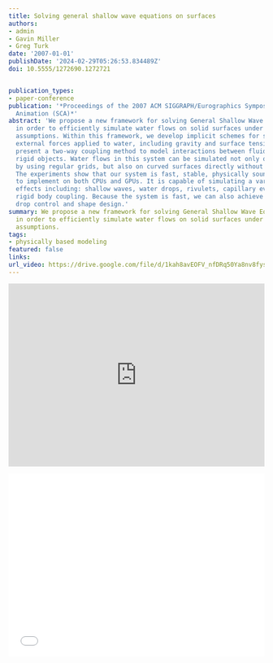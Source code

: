 ```yaml
---
title: Solving general shallow wave equations on surfaces
authors:
- admin
- Gavin Miller
- Greg Turk
date: '2007-01-01'
publishDate: '2024-02-29T05:26:53.834489Z'
doi: 10.5555/1272690.1272721


publication_types:
- paper-conference
publication: '*Proceedings of the 2007 ACM SIGGRAPH/Eurographics Symposium on Computer
  Animation (SCA)*'
abstract: 'We propose a new framework for solving General Shallow Wave Equations (GSWE)
  in order to efficiently simulate water flows on solid surfaces under shallow wave
  assumptions. Within this framework, we develop implicit schemes for solving the
  external forces applied to water, including gravity and surface tension. We also
  present a two-way coupling method to model interactions between fluid and floating
  rigid objects. Water flows in this system can be simulated not only on planar surfaces
  by using regular grids, but also on curved surfaces directly without surface parametrization.
  The experiments show that our system is fast, stable, physically sound, and straightforward
  to implement on both CPUs and GPUs. It is capable of simulating a variety of water
  effects including: shallow waves, water drops, rivulets, capillary events and fluid/floating
  rigid body coupling. Because the system is fast, we can also achieve real-time water
  drop control and shape design.'
summary: We propose a new framework for solving General Shallow Wave Equations (GSWE)
  in order to efficiently simulate water flows on solid surfaces under shallow wave
  assumptions.
tags:
- physically based modeling
featured: false
links:
url_video: https://drive.google.com/file/d/1kah8avEOFV_nfDRq50Ya8nv8fysxfi8k/view  
---
```


<p align="center">
<iframe width="100%" height="360" src="https://www.youtube.com/embed/VUdtEHA5IOM?si=aSeXvzp1m4Mis06a" title="YouTube video player" frameborder="0" allow="accelerometer; autoplay; clipboard-write; encrypted-media; gyroscope; picture-in-picture; web-share" allowfullscreen></iframe>
</p>
<p align="center">
<iframe width="100%" height="360" src="//player.bilibili.com/player.html?aid=425272507&bvid=BV1K3411H7Xw&cid=563643438&p=1" scrolling="no" border="0" frameborder="no" framespacing="0" allowfullscreen="true"> </iframe>
</p>
